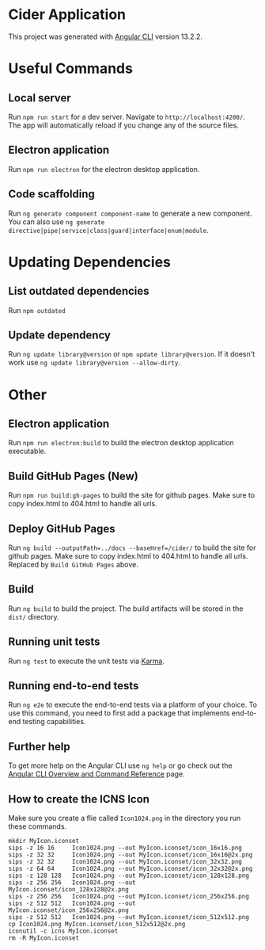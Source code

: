 # Cider Application

This project was generated with [Angular CLI](https://github.com/angular/angular-cli) version 13.2.2.

# Useful Commands

## Local server

Run `npm run start` for a dev server. Navigate to `http://localhost:4200/`. The app will automatically reload if you change any of the source files.

## Electron application

Run `npm run electron` for the electron desktop application.
## Code scaffolding

Run `ng generate component component-name` to generate a new component. You can also use `ng generate directive|pipe|service|class|guard|interface|enum|module`.

# Updating Dependencies

## List outdated dependencies
Run `npm outdated`

## Update dependency
Run `ng update library@version` or `npm update library@version`. If it doesn't work use `ng update library@version --allow-dirty`.

# Other

## Electron application

Run `npm run electron:build` to build the electron desktop application executable.

## Build GitHub Pages (New)

Run `npm run build:gh-pages` to build the site for github pages.
Make sure to copy index.html to 404.html to handle all urls.

## Deploy GitHub Pages

Run `ng build --outputPath=../docs --baseHref=/cider/` to build the site for github pages.
Make sure to copy index.html to 404.html to handle all urls. Replaced by `Build GitHub Pages` above.

## Build

Run `ng build` to build the project. The build artifacts will be stored in the `dist/` directory.

## Running unit tests

Run `ng test` to execute the unit tests via [Karma](https://karma-runner.github.io).

## Running end-to-end tests

Run `ng e2e` to execute the end-to-end tests via a platform of your choice. To use this command, you need to first add a package that implements end-to-end testing capabilities.

## Further help

To get more help on the Angular CLI use `ng help` or go check out the [Angular CLI Overview and Command Reference](https://angular.io/cli) page.

## How to create the ICNS Icon
Make sure you create a flie called `Icon1024.png` in the directory you run these commands.
```
mkdir MyIcon.iconset
sips -z 16 16     Icon1024.png --out MyIcon.iconset/icon_16x16.png
sips -z 32 32     Icon1024.png --out MyIcon.iconset/icon_16x16@2x.png
sips -z 32 32     Icon1024.png --out MyIcon.iconset/icon_32x32.png
sips -z 64 64     Icon1024.png --out MyIcon.iconset/icon_32x32@2x.png
sips -z 128 128   Icon1024.png --out MyIcon.iconset/icon_128x128.png
sips -z 256 256   Icon1024.png --out MyIcon.iconset/icon_128x128@2x.png
sips -z 256 256   Icon1024.png --out MyIcon.iconset/icon_256x256.png
sips -z 512 512   Icon1024.png --out MyIcon.iconset/icon_256x256@2x.png
sips -z 512 512   Icon1024.png --out MyIcon.iconset/icon_512x512.png
cp Icon1024.png MyIcon.iconset/icon_512x512@2x.png
iconutil -c icns MyIcon.iconset
rm -R MyIcon.iconset
```
